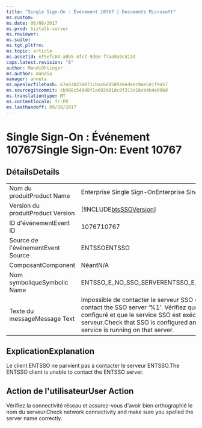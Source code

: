 ```yaml
---
title: "Single Sign-On : Événement 10767 | Documents Microsoft"
ms.custom: 
ms.date: 06/08/2017
ms.prod: biztalk-server
ms.reviewer: 
ms.suite: 
ms.tgt_pltfrm: 
ms.topic: article
ms.assetid: ef5efc04-a0b5-4fc7-9d0e-f7aa9a9c413d
caps.latest.revision: "6"
author: MandiOhlinger
ms.author: mandia
manager: anneta
ms.openlocfilehash: 67eb30238071cbac6dd50fe8edeec9ae581f9a57
ms.sourcegitcommit: cb908c540d8f1a692d01dc8f313e16cb4b4e696d
ms.translationtype: MT
ms.contentlocale: fr-FR
ms.lasthandoff: 09/20/2017
---
```

# <a name="single-sign-on-event-10767"></a><span data-ttu-id="b71a3-102">Single Sign-On : Événement 10767</span><span class="sxs-lookup"><span data-stu-id="b71a3-102">Single Sign-On: Event 10767</span></span>
## <a name="details"></a><span data-ttu-id="b71a3-103">Détails</span><span class="sxs-lookup"><span data-stu-id="b71a3-103">Details</span></span>  
  
|||  
|-|-|  
|<span data-ttu-id="b71a3-104">Nom du produit</span><span class="sxs-lookup"><span data-stu-id="b71a3-104">Product Name</span></span>|<span data-ttu-id="b71a3-105">Enterprise Single Sign-On</span><span class="sxs-lookup"><span data-stu-id="b71a3-105">Enterprise Single Sign-On</span></span>|  
|<span data-ttu-id="b71a3-106">Version du produit</span><span class="sxs-lookup"><span data-stu-id="b71a3-106">Product Version</span></span>|[!INCLUDE[btsSSOVersion](../includes/btsssoversion-md.md)]|  
|<span data-ttu-id="b71a3-107">ID d'événement</span><span class="sxs-lookup"><span data-stu-id="b71a3-107">Event ID</span></span>|<span data-ttu-id="b71a3-108">10767</span><span class="sxs-lookup"><span data-stu-id="b71a3-108">10767</span></span>|  
|<span data-ttu-id="b71a3-109">Source de l'événement</span><span class="sxs-lookup"><span data-stu-id="b71a3-109">Event Source</span></span>|<span data-ttu-id="b71a3-110">ENTSSO</span><span class="sxs-lookup"><span data-stu-id="b71a3-110">ENTSSO</span></span>|  
|<span data-ttu-id="b71a3-111">Composant</span><span class="sxs-lookup"><span data-stu-id="b71a3-111">Component</span></span>|<span data-ttu-id="b71a3-112">Néant</span><span class="sxs-lookup"><span data-stu-id="b71a3-112">N/A</span></span>|  
|<span data-ttu-id="b71a3-113">Nom symbolique</span><span class="sxs-lookup"><span data-stu-id="b71a3-113">Symbolic Name</span></span>|<span data-ttu-id="b71a3-114">ENTSSO_E_NO_SSO_SERVER</span><span class="sxs-lookup"><span data-stu-id="b71a3-114">ENTSSO_E_NO_SSO_SERVER</span></span>|  
|<span data-ttu-id="b71a3-115">Texte du message</span><span class="sxs-lookup"><span data-stu-id="b71a3-115">Message Text</span></span>|<span data-ttu-id="b71a3-116">Impossible de contacter le serveur SSO « %1 ».</span><span class="sxs-lookup"><span data-stu-id="b71a3-116">Could not contact the SSO server ‘%1’.</span></span> <span data-ttu-id="b71a3-117">Vérifiez que SSO est configuré et que le service SSO est exécuté sur ce serveur.</span><span class="sxs-lookup"><span data-stu-id="b71a3-117">Check that SSO is configured and that the SSO service is running on that server.</span></span>|  
  
## <a name="explanation"></a><span data-ttu-id="b71a3-118">Explication</span><span class="sxs-lookup"><span data-stu-id="b71a3-118">Explanation</span></span>  
 <span data-ttu-id="b71a3-119">Le client ENTSSO ne parvient pas à contacter le serveur ENTSSO.</span><span class="sxs-lookup"><span data-stu-id="b71a3-119">The ENTSSO client is unable to contact the ENTSSO server.</span></span>  
  
## <a name="user-action"></a><span data-ttu-id="b71a3-120">Action de l'utilisateur</span><span class="sxs-lookup"><span data-stu-id="b71a3-120">User Action</span></span>  
 <span data-ttu-id="b71a3-121">Vérifiez la connectivité réseau et assurez-vous d'avoir bien orthographié le nom du serveur.</span><span class="sxs-lookup"><span data-stu-id="b71a3-121">Check network connectivity and make sure you spelled the server name correctly.</span></span>